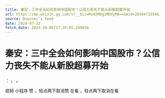 ```yaml
---
title: 秦安：三中全会如何影响中国股市？公信力丧失不能从新股超募开始
url: https://mp.weixin.qq.com/s?__biz=MzA5MDg1MDUyMA==&mid=2650471554&idx=2&sn=c32f637578487844fba92b7de579f049
source: Doonsec's feed
date: 2024-07-23
fetch_date: 2025-10-06T17:39:05.269650
---
```


# 秦安：三中全会如何影响中国股市？公信力丧失不能从新股超募开始

：
，
。

视频
小程序
赞
，轻点两下取消赞
在看
，轻点两下取消在看